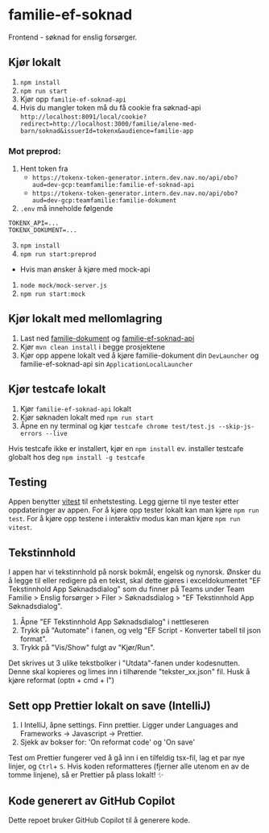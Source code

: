 # familie-ef-soknad

Frontend - søknad for enslig forsørger.

## Kjør lokalt

1. `npm install`
2. `npm run start`
3. Kjør opp `familie-ef-soknad-api`
4. Hvis du mangler token må du få cookie fra søknad-api
   `http://localhost:8091/local/cookie?redirect=http://localhost:3000/familie/alene-med-barn/soknad&issuerId=tokenx&audience=familie-app`


### Mot preprod:
1. Hent token fra 
   - `https://tokenx-token-generator.intern.dev.nav.no/api/obo?aud=dev-gcp:teamfamilie:familie-ef-soknad-api`
   - `https://tokenx-token-generator.intern.dev.nav.no/api/obo?aud=dev-gcp:teamfamilie:familie-dokument`
2. `.env` må inneholde følgende
 ``` 
TOKENX_API=...
TOKENX_DOKUMENT=...
```
3. `npm install` 
4. `npm run start:preprod` 

* Hvis man ønsker å kjøre med mock-api
1. `node mock/mock-server.js`
2. `npm run start:mock`

## Kjør lokalt med mellomlagring
1. Last ned [familie-dokument](https://github.com/navikt/familie-dokument) og [familie-ef-soknad-api](https://github.com/navikt/familie-ef-soknad-api)
2. Kjør `mvn clean install` i begge prosjektene
2. Kjør opp appene lokalt ved å kjøre familie-dokument din `DevLauncher` og familie-ef-soknad-api sin `ApplicationLocalLauncher` 

## Kjør testcafe lokalt
1. Kjør `familie-ef-soknad-api` lokalt
2. Kjør søknaden lokalt med `npm run start`
3. Åpne en ny terminal og kjør `testcafe chrome test/test.js --skip-js-errors --live`

Hvis testcafe ikke er installert, kjør en `npm install` ev. installer testcafe globalt hos deg `npm install -g testcafe`

## Testing
Appen benytter [vitest](https://vitest.dev/) til enhetstesting. Legg gjerne til nye tester etter oppdateringer av appen.
For å kjøre opp tester lokalt kan man kjøre `npm run test`. For å kjøre opp testene i interaktiv modus kan man kjøre `npm run vitest`.

## Tekstinnhold
I appen har vi tekstinnhold på norsk bokmål, engelsk og nynorsk. 
Ønsker du å legge til eller redigere på en tekst, skal dette gjøres i exceldokumentet "EF Tekstinnhold App Søknadsdialog" som du finner på Teams under Team Familie > Enslig forsørger > Filer > Søknadsdialog > "EF Tekstinnhold App Søknadsdialog". 
1. Åpne "EF Tekstinnhold App Søknadsdialog" i nettleseren
2. Trykk på "Automate" i fanen, og velg "EF Script - Konverter tabell til json format".
3. Trykk på "Vis/Show" fulgt av "Kjør/Run".

Det skrives ut 3 ulike tekstbolker i "Utdata"-fanen under kodesnutten. Denne skal kopieres og limes inn i tilhørende "tekster_xx.json" fil. Husk å kjøre reformat (optn + cmd + l")


## Sett opp Prettier lokalt on save (IntelliJ)

1. I IntelliJ, åpne settings. Finn prettier. Ligger under Languages and Frameworks -> Javascript -> Prettier.
2. Sjekk av bokser for: 'On reformat code' og 'On save'

Test om Prettier fungerer ved å gå inn i en tilfeldig tsx-fil, lag et par nye linjer, og `Ctrl`+ `S`. Hvis koden reformatteres (fjerner alle utenom en av de tomme linjene), så er Prettier på plass lokalt! :sparkles:

## Kode generert av GitHub Copilot

Dette repoet bruker GitHub Copilot til å generere kode.